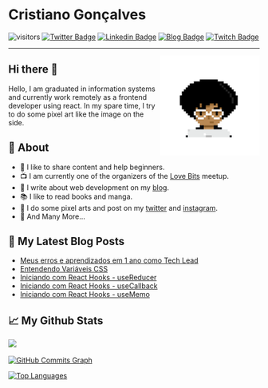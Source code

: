 
# Cristiano Gonçalves
![visitors](https://visitor-badge.laobi.icu/badge?page_id=crisgon)
[![Twitter Badge](https://img.shields.io/badge/-@Gonkristiano-1ca0f1?style=flat-square&labelColor=1ca0f1&logo=twitter&logoColor=white&link=https://twitter.com/cristiano-gonçalves)](https://twitter.com/Gonkristiano) [![Linkedin Badge](https://img.shields.io/badge/cristiano-gon%C3%A7alves-blue?style=flat-square&logo=Linkedin&logoColor=white&link=https://www.linkedin.com/in/cristiano-gon%C3%A7alves/)](https://www.linkedin.com/in/cristiano-gonçalves/) 
[![Blog Badge](https://img.shields.io/badge/Blog-crisgon.dev-red)](https://www.crisgon.dev/)
[![Twitch Badge](https://img.shields.io/badge/Lives-Twitch-blueviolet)](https://www.twitch.tv/cristiano_gon)
<!--- [![Gmail Badge](https://img.shields.io/badge/-kristiano.gon@gmail.com-c14438?style=flat-square&logo=Gmail&logoColor=white&link=mailto:kristiano.gon@gmail.com)](mailto:kristiano.gon@gmail.com)-->

---
<img align='right' src='https://raw.githubusercontent.com/crisgon/crisgon/master/cristiano.png' width='200"'>

## Hi there 👋           
Hello, I am graduated in information systems and currently work remotely as a frontend developer using react. In my spare time, I try to do some pixel art like the image on the side.

## 🧐 About
- 😬 I like to share content and help beginners.
- 📺 I am currently one of the organizers of the [Love Bits](https://linktr.ee/love_bits) meetup.
- 📖 I write about web development on my [blog](https://www.crisgon.dev/).
- 📚 I like to read books and manga.
- 🎨 I do some pixel arts and post on my [twitter](https://twitter.com/Gonkristiano) and [instagram](https://t.co/09C4BM74kU?amp=1 "https://www.instagram.com/p1xel_dust/").
- 🔁 And Many More...

## 🚀 My Latest Blog Posts

<!-- BLOG:START -->
- [Meus erros e aprendizados em 1 ano como Tech Lead](https://crisgon.dev/meus-erros-e-acertos-em-1-ano-como-tech-lead/)
- [Entendendo Variáveis CSS](https://crisgon.dev/entendendo-variáveis-css/)
- [Iniciando com React Hooks - useReducer](https://crisgon.dev/iniciando-com-react-hooks-usereducer/)
- [Iniciando com React Hooks - useCallback](https://crisgon.dev/iniciando-com-react-hooks-usecallback/)
- [Iniciando com React Hooks - useMemo](https://crisgon.dev/iniciando-com-react-hooks-usememo/)
<!-- BLOG:END -->


## 📈 My Github Stats

<a href="http://www.github.com/crisgon"><img src="https://github-readme-streak-stats.herokuapp.com/?user=crisgon&stroke=ffffff&background=1c1917&ring=e74c3c&fire=e74c3c&currStreakNum=ffffff&currStreakLabel=e74c3c&sideNums=ffffff&sideLabels=ffffff&dates=ffffff&hide_border=true" /></a>

<!---<a href="http://www.github.com/crisgon"><img src="https://github-readme-stats.vercel.app/api?username=crisgon&show_icons=true&hide=&count_private=true&title_color=fff&text_color=ffffff&icon_color=e74c3c&bg_color=e74c3c&hide_border=true&show_icons=true" alt="crisgon's GitHub stats" /></a>
-->
<a href="http://www.github.com/crisgon"><img src="https://activity-graph.herokuapp.com/graph?username=crisgon&bg_color=1c1917&color=ffffff&line=e74c3c&point=ffffff&area_color=1c1917&area=true&hide_border=true&custom_title=GitHub%20Commits%20Graph" alt="GitHub Commits Graph" /></a>

<a href="https://github.com/crisgon" align="left"><img src="https://github-readme-stats.vercel.app/api/top-langs/?username=crisgon&langs_count=10&title_color=0891b2&text_color=ffffff&icon_color=0891b2&bg_color=1c1917&hide_border=true&locale=en&custom_title=Top%20%Languages" alt="Top Languages" /></a>

